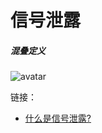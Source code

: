 # 信号泄露

##### 混叠定义


![avatar](alias_wave.jpg)


链接：
* [什么是信号泄露?](https://zhuanlan.zhihu.com/p/22523642)




